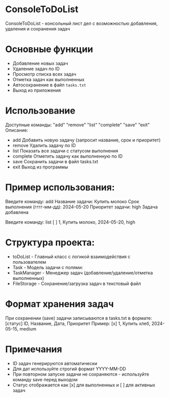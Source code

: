 # ConsoleToDoList
ConsoleToDoList - консольный лист дел с возможностью добавления, удаления и сохранения задач

# Основные функции
- Добавление новых задач
- Удаление задач по ID
- Просмотр списка всех задач
- Отметка задач как выполненных
- Автосохранение в файл `tasks.txt`
- Выход из приложения

# Использование
Доступные команды: "add" "remove" "list" "complete" "save" "exit"
Описание:
- add	Добавить новую задачу (запросит название, срок и приоритет)
- remove	Удалить задачу по ID
- list	Показать все задачи с статусом выполнения
- complete	Отметить задачу как выполненную по ID
- save	Сохранить задачи в файл tasks.txt
- exit	Выход из программы
  
# Пример использования:
Введите команду: add
Название задачи: Купить молоко
Срок выполнения (гггг-мм-дд): 2024-05-20
Приоритет задачи: high
Задача добавлена

Введите команду: list
[ ] 1, Купить молоко, 2024-05-20, high

# Структура проекта:
- toDoList - Главный класс с логикой взаимодействия с пользователем
- Task - Модель задачи с полями:
- TaskManager - Менеджер задач (добавление/удаление/отметка выполненных)
- FileStorage - Сохранение/загрузка задач в текстовый файл

# Формат хранения задач
При сохранении (save) задачи записываются в tasks.txt в формате: [статус] ID, Название, Дата, Приоритет
Пример: [x] 1, Купить хлеб, 2024-05-15, medium

# Примечания
- ID задач генерируются автоматически
- Для дат используйте строгий формат YYYY-MM-DD
- При повторном запуске задачи не сохраняются - используйте команду save перед выходом
- Статус отображается как [x] для выполненных и [ ] для активных задач
